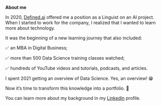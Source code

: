 **About me**

In 2020, [Defined.ai](https://www.defined.ai/) offered me a position as a Linguist on an AI project. When I started to work for the company, I realized that I wanted to learn more about technology. 

It was the beginning of a new learning journey that also included:

✅ an MBA in Digital Business; 

✅ more than 500 Data Science training classes watched; 
 
✅ hundreds of YouTube videos and tutorials, podcasts, and articles.

I spent 2021 getting an overview of Data Science. Yes, an overview! 😁

Now it’s time to transform this knowledge into a portfolio. 🚀

You can learn more about my background in my [Linkedin](https://www.linkedin.com/in/santos-elisa) profile.
